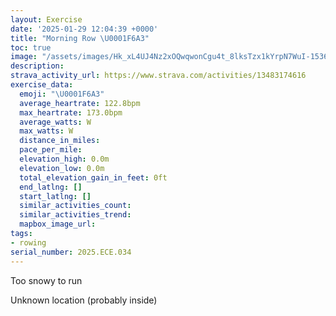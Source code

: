 ```yaml
---
layout: Exercise
date: '2025-01-29 12:04:39 +0000'
title: "Morning Row \U0001F6A3"
toc: true
image: "/assets/images/Hk_xL4UJ4Nz2xOQwqwonCgu4t_8lksTzx1kYrpN7WuI-1536x2048.jpg.jpeg"
description:
strava_activity_url: https://www.strava.com/activities/13483174616
exercise_data:
  emoji: "\U0001F6A3"
  average_heartrate: 122.8bpm
  max_heartrate: 173.0bpm
  average_watts: W
  max_watts: W
  distance_in_miles:
  pace_per_mile:
  elevation_high: 0.0m
  elevation_low: 0.0m
  total_elevation_gain_in_feet: 0ft
  end_latlng: []
  start_latlng: []
  similar_activities_count:
  similar_activities_trend:
  mapbox_image_url:
tags:
- rowing
serial_number: 2025.ECE.034
---
```

Too snowy to run

Unknown location (probably inside)
